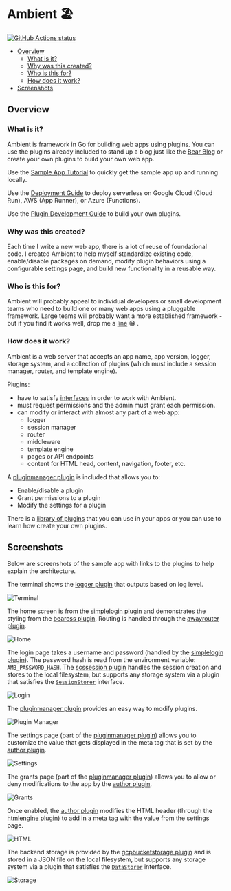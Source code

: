 # Ambient 🏖️  <!-- omit in toc -->

[![GitHub Actions status](https://github.com/josephspurrier/ambient/actions/workflows/unit-tests.yml/badge.svg)](https://github.com/josephspurrier/ambient/actions)

- [Overview](#overview)
  - [What is it?](#what-is-it)
  - [Why was this created?](#why-was-this-created)
  - [Who is this for?](#who-is-this-for)
  - [How does it work?](#how-does-it-work)
- [Screenshots](#screenshots)

## Overview

### What is it?

Ambient is framework in Go for building web apps using plugins. You can use the plugins already included to stand up a blog just like the [Bear Blog](https://bearblog.dev/) or create your own plugins to build your own web app.

Use the [Sample App Tutorial](cmd/myapp/README.md) to quickly get the sample app up and running locally.

Use the [Deployment Guide](DEPLOYMENT.md) to deploy serverless on Google Cloud (Cloud Run), AWS (App Runner), or Azure (Functions).

Use the [Plugin Development Guide](PLUGIN.md) to build your own plugins.

### Why was this created?

Each time I write a new web app, there is a lot of reuse of foundational code. I created Ambient to help myself standardize existing code, enable/disable packages on demand, modify plugin behaviors using a configurable settings page, and build new functionality in a reusable way.

### Who is this for?

Ambient will probably appeal to individual developers or small development teams who need to build one or many web apps using a pluggable framework. Large teams will probably want a more established framework - but if you find it works well, drop me a [line](/../../issues/new) 😁 .

### How does it work?

Ambient is a web server that accepts an app name, app version, logger, storage system, and a collection of plugins (which must include a session manager, router, and template engine).

Plugins:
- have to satisfy [interfaces](ambient.go) in order to work with Ambient.
- must request permissions and the admin must grant each permission.
- can modify or interact with almost any part of a web app:
  - logger
  - session manager
  - router
  - middleware
  - template engine
  - pages or API endpoints
  - content for HTML head, content, navigation, footer, etc.

A [pluginmanager plugin](plugin/generic/pluginmanager/pluginmanager.go) is included that allows you to:
  - Enable/disable a plugin
  - Grant permissions to a plugin
  - Modify the settings for a plugin

There is a [library of plugins](plugin) that you can use in your apps or you can use to learn how create your own plugins.

## Screenshots

Below are screenshots of the sample app with links to the plugins to help explain the architecture.

The terminal shows the [logger plugin](plugin/logger/logruslogger/logruslogger.go) that outputs based on log level.

![Terminal](doc/screenshot/terminal.png)

The home screen is from the [simplelogin plugin](plugin/generic/simplelogin/simplelogin.go) and demonstrates the styling from the [bearcss plugin](plugin/generic/bearcss/bearcss.go). Routing is handled through the [awayrouter plugin](plugin/router/awayrouter/awayrouter.go).

![Home](doc/screenshot/home.png)

The login page takes a username and password (handled by the [simplelogin plugin](plugin/generic/simplelogin/simplelogin.go)). The password hash is read from the environment variable: `AMB_PASSWORD_HASH`. The [scssession plugin](plugin/sessionmanager/scssession/scssession.go) handles the session creation and stores to the local filesystem, but supports any storage system via a plugin that satisfies the [`SessionStorer`](ambient_sessionstorer.go) interface.

![Login](doc/screenshot/login.png)

The [pluginmanager plugin](plugin/generic/pluginmanager/pluginmanager.go) provides an easy way to modify plugins.

![Plugin Manager](doc/screenshot/pluginmanager.png)

The settings page (part of the [pluginmanager plugin](plugin/generic/pluginmanager/pluginmanager.go)) allows you to customize the value that gets displayed in the meta tag that is set by the [author plugin](plugin/generic/author/author.go).

![Settings](doc/screenshot/settings.png)

The grants page (part of the [pluginmanager plugin](plugin/generic/pluginmanager/pluginmanager.go)) allows you to allow or deny modifications to the app by the [author plugin](plugin/generic/author/author.go).

![Grants](doc/screenshot/grants.png)

Once enabled, the [author plugin](plugin/generic/author/author.go) modifies the HTML header (through the [htmlengine plugin](plugin/templateengine/htmlengine/htmlengine.go)) to add in a meta tag with the value from the settings page.

![HTML](doc/screenshot/htmlauthor.png)

The backend storage is provided by the [gcpbucketstorage plugin](plugin/storage/gcpbucketstorage/gcpbucketstorage.go) and is stored in a JSON file on the local filesystem, but supports any storage system via a plugin that satisfies the [`DataStorer`](ambient_datastorer.go) interface.

![Storage](doc/screenshot/storage.png)
